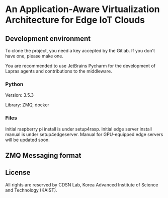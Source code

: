 # An Application-Aware Virtualization Architecture for Edge IoT Clouds


## Development environment

To clone the project, you need a key accepted by the Gitlab. If you don't have
one, please make one.

You are recommended to use JetBrains Pycharm for the development of Lapras
agents and contributions to the middleware.

### Python
Version: 3.5.3

Library: ZMQ, docker

### Files
Initial raspberry pi install is under setup4rasp.
Initial edge server install manual is under setup4edgeserver.
Manual for GPU-equipped edge servers will be updated soon. 

## ZMQ Messaging format
##
## License

All rights are reserved by CDSN Lab, Korea Advanced Institute of Science and
Technology (KAIST).
